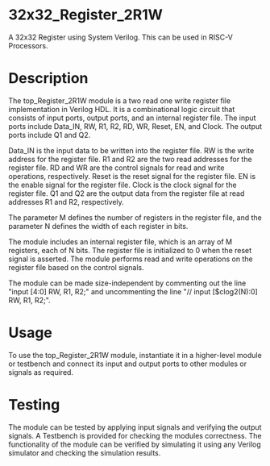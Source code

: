 # 32x32_Register_2R1W
A 32x32 Register using System Verilog.  This can be used in RISC-V Processors.

# Description
The top_Register_2R1W module is a two read one write register file implementation in Verilog HDL. It is a combinational logic circuit that consists of input ports, output ports, and an internal register file. The input ports include Data_IN, RW, R1, R2, RD, WR, Reset, EN, and Clock. The output ports include Q1 and Q2.

Data_IN is the input data to be written into the register file.
RW is the write address for the register file.
R1 and R2 are the two read addresses for the register file.
RD and WR are the control signals for read and write operations, respectively.
Reset is the reset signal for the register file.
EN is the enable signal for the register file.
Clock is the clock signal for the register file.
Q1 and Q2 are the output data from the register file at read addresses R1 and R2, respectively.

The parameter M defines the number of registers in the register file, and the parameter N defines the width of each register in bits.

The module includes an internal register file, which is an array of M registers, each of N bits. The register file is initialized to 0 when the reset signal is asserted. The module performs read and write operations on the register file based on the control signals.

The module can be made size-independent by commenting out the line "input [4:0] RW, R1, R2;" and uncommenting the line "// input [$clog2(N):0] RW, R1, R2;".

# Usage
To use the top_Register_2R1W module, instantiate it in a higher-level module or testbench and connect its input and output ports to other modules or signals as required.

# Testing
The module can be tested by applying input signals and verifying the output signals. A Testbench is provided for checking the modules correctness. The functionality of the module can be verified by simulating it using any Verilog simulator and checking the simulation results.
